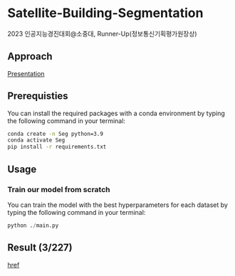 # Satellite-Building-Segmentation
2023 인공지능경진대회@소중대, Runner-Up(정보통신기획평가원장상)

## Approach
[Presentation](./assets/presentation.pptx)

## Prerequisties
You can install the required packages with a conda environment by typing the following command in your terminal:
```bash
conda create -n Seg python=3.9
conda activate Seg
pip install -r requirements.txt
```

## Usage
### Train our model from scratch
You can train the model with the best hyperparameters for each dataset by typing the following command in your terminal:
```python
python ./main.py
```

## Result (3/227)
[href](https://dacon.io/competitions/official/236092/leaderboard)
